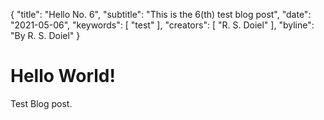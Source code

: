 {
	"title": "Hello No. 6",
	"subtitle": "This is the 6(th) test blog post",
	"date": "2021-05-06",
	"keywords": [ "test" ],
	"creators": [ "R. S. Doiel" ],
	"byline": "By R. S. Doiel"
}


# Hello World!

Test Blog post.

